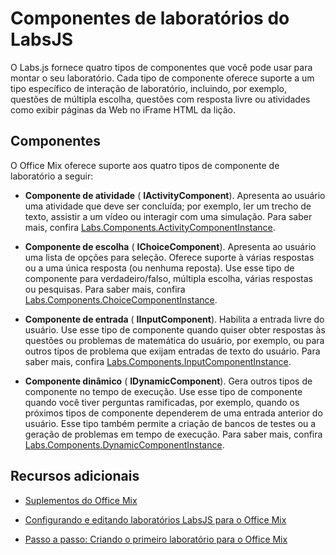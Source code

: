 
# <a name="labsjs-lab-components"></a>Componentes de laboratórios do LabsJS

O Labs.js fornece quatro tipos de componentes que você pode usar para montar o seu laboratório. Cada tipo de componente oferece suporte a um tipo específico de interação de laboratório, incluindo, por exemplo, questões de múltipla escolha, questões com resposta livre ou atividades como exibir páginas da Web no iFrame HTML da lição.

## <a name="components"></a>Componentes

O Office Mix oferece suporte aos quatro tipos de componente de laboratório a seguir: 


-  **Componente de atividade** ( **IActivityComponent**). Apresenta ao usuário uma atividade que deve ser concluída; por exemplo, ler um trecho de texto, assistir a um vídeo ou interagir com uma simulação. Para saber mais, confira [Labs.Components.ActivityComponentInstance](../../../reference/office-mix/labs.components.activitycomponentinstance.md).
    
-  **Componente de escolha** ( **IChoiceComponent**). Apresenta ao usuário uma lista de opções para seleção. Oferece suporte à várias respostas ou a uma única resposta (ou nenhuma reposta). Use esse tipo de componente para verdadeiro/falso, múltipla escolha, várias respostas ou pesquisas. Para saber mais, confira [Labs.Components.ChoiceComponentInstance](../../../reference/office-mix/labs.components.choicecomponentinstance.md).
    
-  **Componente de entrada** ( **IInputComponent**). Habilita a entrada livre do usuário. Use esse tipo de componente quando quiser obter respostas às questões ou problemas de matemática do usuário, por exemplo, ou para outros tipos de problema que exijam entradas de texto do usuário. Para saber mais, confira [Labs.Components.InputComponentInstance](../../../reference/office-mix/labs.components.inputcomponentinstance.md).
    
-  **Componente dinâmico** ( **IDynamicComponent**). Gera outros tipos de componente no tempo de execução. Use esse tipo de componente quando você tiver perguntas ramificadas, por exemplo, quando os próximos tipos de componente dependerem de uma entrada anterior do usuário. Esse tipo também permite a criação de bancos de testes ou a geração de problemas em tempo de execução. Para saber mais, confira [Labs.Components.DynamicComponentInstance](../../../reference/office-mix/labs.components.dynamiccomponentinstance.md).
    

## <a name="additional-resources"></a>Recursos adicionais



- [Suplementos do Office Mix](../../powerpoint/office-mix/office-mix-add-ins.md)
    
- [Configurando e editando laboratórios LabsJS para o Office Mix](../../powerpoint/office-mix/configuring-and-editing-labsjs-labs-for-office-mix.md)
    
- [Passo a passo: Criando o primeiro laboratório para o Office Mix](../../powerpoint/office-mix/creating-your-first-lab-for-office-mix.md#walkthrough-creating-your-first-lab-for-office-mix)
    
